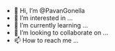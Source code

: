 - 👋 Hi, I’m @PavanGonella
- 👀 I’m interested in ...
- 🌱 I’m currently learning ...
- 💞️ I’m looking to collaborate on ...
- 📫 How to reach me ...

<!---
PavanGonella/PavanGonella is a ✨ special ✨ repository because its `README.md` (this file) appears on your GitHub profile.
You can click the Preview link to take a look at your changes.
--->

